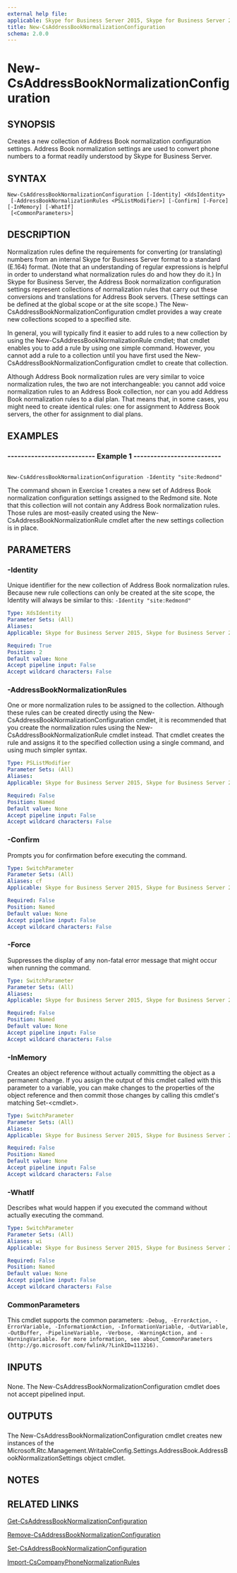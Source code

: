 ```yaml
---
external help file: 
applicable: Skype for Business Server 2015, Skype for Business Server 2019
title: New-CsAddressBookNormalizationConfiguration
schema: 2.0.0
---
```


# New-CsAddressBookNormalizationConfiguration

## SYNOPSIS
Creates a new collection of Address Book normalization configuration settings.
Address Book normalization settings are used to convert phone numbers to a format readily understood by Skype for Business Server.

## SYNTAX

```
New-CsAddressBookNormalizationConfiguration [-Identity] <XdsIdentity>
 [-AddressBookNormalizationRules <PSListModifier>] [-Confirm] [-Force] [-InMemory] [-WhatIf]
 [<CommonParameters>]
```

## DESCRIPTION
Normalization rules define the requirements for converting (or translating) numbers from an internal Skype for Business Server format to a standard (E.164) format.
(Note that an understanding of regular expressions is helpful in order to understand what normalization rules do and how they do it.) In Skype for Business Server, the Address Book normalization configuration settings represent collections of normalization rules that carry out these conversions and translations for Address Book servers.
(These settings can be defined at the global scope or at the site scope.) The New-CsAddressBookNormalizationConfiguration cmdlet provides a way create new collections scoped to a specified site.

In general, you will typically find it easier to add rules to a new collection by using the New-CsAddressBookNormalizationRule cmdlet; that cmdlet enables you to add a rule by using one simple command.
However, you cannot add a rule to a collection until you have first used the New-CsAddressBookNormalizationConfiguration cmdlet to create that collection.

Although Address Book normalization rules are very similar to voice normalization rules, the two are not interchangeable: you cannot add voice normalization rules to an Address Book collection, nor can you add Address Book normalization rules to a dial plan.
That means that, in some cases, you might need to create identical rules: one for assignment to Address Book servers, the other for assignment to dial plans.

## EXAMPLES

### -------------------------- Example 1 -------------------------- 
```

New-CsAddressBookNormalizationConfiguration -Identity "site:Redmond"
```

The command shown in Exercise 1 creates a new set of Address Book normalization configuration settings assigned to the Redmond site.
Note that this collection will not contain any Address Book normalization rules.
Those rules are most-easily created using the New-CsAddressBookNormalizationRule cmdlet after the new settings collection is in place.


## PARAMETERS

### -Identity
Unique identifier for the new collection of Address Book normalization rules.
Because new rule collections can only be created at the site scope, the Identity will always be similar to this: `-Identity "site:Redmond"`

```yaml
Type: XdsIdentity
Parameter Sets: (All)
Aliases: 
Applicable: Skype for Business Server 2015, Skype for Business Server 2019

Required: True
Position: 2
Default value: None
Accept pipeline input: False
Accept wildcard characters: False
```

### -AddressBookNormalizationRules
One or more normalization rules to be assigned to the collection.
Although these rules can be created directly using the New-CsAddressBookNormalizationConfiguration cmdlet, it is recommended that you create the normalization rules using the New-CsAddressBookNormalizationRule cmdlet instead.
That cmdlet creates the rule and assigns it to the specified collection using a single command, and using much simpler syntax.

```yaml
Type: PSListModifier
Parameter Sets: (All)
Aliases: 
Applicable: Skype for Business Server 2015, Skype for Business Server 2019

Required: False
Position: Named
Default value: None
Accept pipeline input: False
Accept wildcard characters: False
```

### -Confirm
Prompts you for confirmation before executing the command.

```yaml
Type: SwitchParameter
Parameter Sets: (All)
Aliases: cf
Applicable: Skype for Business Server 2015, Skype for Business Server 2019

Required: False
Position: Named
Default value: None
Accept pipeline input: False
Accept wildcard characters: False
```

### -Force
Suppresses the display of any non-fatal error message that might occur when running the command.

```yaml
Type: SwitchParameter
Parameter Sets: (All)
Aliases: 
Applicable: Skype for Business Server 2015, Skype for Business Server 2019

Required: False
Position: Named
Default value: None
Accept pipeline input: False
Accept wildcard characters: False
```

### -InMemory
Creates an object reference without actually committing the object as a permanent change.
If you assign the output of this cmdlet called with this parameter to a variable, you can make changes to the properties of the object reference and then commit those changes by calling this cmdlet's matching Set-\<cmdlet\>.

```yaml
Type: SwitchParameter
Parameter Sets: (All)
Aliases: 
Applicable: Skype for Business Server 2015, Skype for Business Server 2019

Required: False
Position: Named
Default value: None
Accept pipeline input: False
Accept wildcard characters: False
```

### -WhatIf
Describes what would happen if you executed the command without actually executing the command.

```yaml
Type: SwitchParameter
Parameter Sets: (All)
Aliases: wi
Applicable: Skype for Business Server 2015, Skype for Business Server 2019

Required: False
Position: Named
Default value: None
Accept pipeline input: False
Accept wildcard characters: False
```

### CommonParameters
This cmdlet supports the common parameters: `-Debug, -ErrorAction, -ErrorVariable, -InformationAction, -InformationVariable, -OutVariable, -OutBuffer, -PipelineVariable, -Verbose, -WarningAction, and -WarningVariable. For more information, see about_CommonParameters (http://go.microsoft.com/fwlink/?LinkID=113216).`

## INPUTS

###  
None.
The New-CsAddressBookNormalizationConfiguration cmdlet does not accept pipelined input.

## OUTPUTS

###  
The New-CsAddressBookNormalizationConfiguration cmdlet creates new instances of the Microsoft.Rtc.Management.WritableConfig.Settings.AddressBook.AddressBookNormalizationSettings object cmdlet.

## NOTES

## RELATED LINKS

[Get-CsAddressBookNormalizationConfiguration](Get-CsAddressBookNormalizationConfiguration.md)

[Remove-CsAddressBookNormalizationConfiguration](Remove-CsAddressBookNormalizationConfiguration.md)

[Set-CsAddressBookNormalizationConfiguration](Set-CsAddressBookNormalizationConfiguration.md)

[Import-CsCompanyPhoneNormalizationRules](Import-CsCompanyPhoneNormalizationRules.md)


